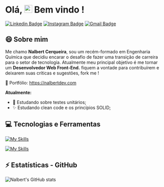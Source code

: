 # Olá, <img src="https://media.giphy.com/media/hvRJCLFzcasrR4ia7z/giphy.gif" width="25px"> Bem vindo !
[![Linkedin Badge](https://img.shields.io/badge/-nalbertcerqueira-blue?style=flat-square&logo=Linkedin&logoColor=white&link=https://www.linkedin.com/in/nalbert-cerqueira-53981a162/)](https://www.linkedin.com/in/nalbert-cerqueira-53981a162/) 
[![Instagram Badge](https://img.shields.io/badge/-ncerqueiraa-purple?style=flat-square&logo=instagram&logoColor=white&link=https://www.instagram.com/ncerqueiraa/?hl=pt-br)](https://www.instagram.com/ncerqueiraa/) 
[![Gmail Badge](https://img.shields.io/badge/-nalbertc.p@gmail.com-c14438?style=flat-square&logo=Gmail&logoColor=white&link=mailto:nalbertc.p@gmail.com)](mailto:nalbertc.p@gmail.com)

## 😄 Sobre mim     


Me chamo **Nalbert Cerqueira**, sou um recém-formado em Engenharia Química que decidiu encarar o desafio de fazer uma transição de carreira para o setor de tecnologia.
Atualmente meu principal objetivo é me tornar um **Desenvolvedor Web Front-End.** fiquem a vontade para contribuírem e deixarem suas críticas e sugestões, fork me !

💼 Portfólio: <a target="_blank" href="https://nalbertdev.com">https://nalbertdev.com</a>

**Atualmente:**

* 🧪 Estudando sobre testes unitários;
* ✨ Estudando clean code e os princípios SOLID;

## 💻 Tecnologias e Ferramentas

[![My Skills](https://skillicons.dev/icons?i=html,css,js,ts,react,next,tailwind,sass,nodejs,expressjs)](https://skillicons.dev)

[![My Skills](https://skillicons.dev/icons?i=postman,git,github,webpack,vscode,linux,mongodb)](https://skillicons.dev)

## ⚡ Estatísticas - GitHub

![Nalbert's GitHub stats](https://github-readme-stats-git-masterrstaa-rickstaa.vercel.app/api?username=nalbertcerqueira&show_icons=true&border_color=61ff81&bg_color=45,141414,202020,1b4b25&title_color=ffffff&icon_color=61ff81&text_color=b3b3b3)
